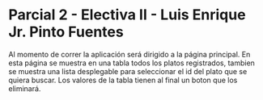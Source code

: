 <h1>Parcial 2 - Electiva II - Luis Enrique Jr. Pinto Fuentes</h1>
<p>Al momento de correr la aplicación será dirigido a la página principal. En esta página se muestra en una tabla todos los platos registrados, tambien se muestra una lista desplegable para seleccionar el id del plato que se quiera buscar. Los valores de la tabla tienen al final un boton que los eliminará.</p>
